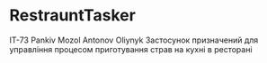 # RestrauntTasker
IT-73 Pankiv Mozol Antonov Oliynyk
Застосунок призначений для управління процесом приготування страв
на кухні в ресторані